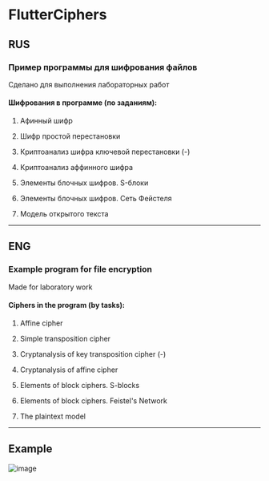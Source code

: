 # FlutterCiphers

## RUS

### Пример программы для шифрования файлов 
Сделано для выполнения лабораторных работ 

#### Шифрования в программе (по заданиям):
1. Афинный шифр
2. Шифр простой перестановки
3. Криптоанализ шифра ключевой перестановки (-)
4. Криптоанализ аффинного шифра
5. Элементы блочных шифров. S-блоки
6. Элементы блочных шифров. Сеть Фейстеля

7. Модель открытого текста


---
## ENG

### Example program for file encryption 
Made for laboratory work 

#### Ciphers in the program (by tasks):
1. Affine cipher
2. Simple transposition cipher
3. Cryptanalysis of key transposition cipher (-)
4. Cryptanalysis of affine cipher
5. Elements of block ciphers. S-blocks
6. Elements of block ciphers. Feistel's Network

7. The plaintext model

---

## Example
![image](https://github.com/user-attachments/assets/f1f4e184-7054-42a8-907d-f7bb230ead85)
